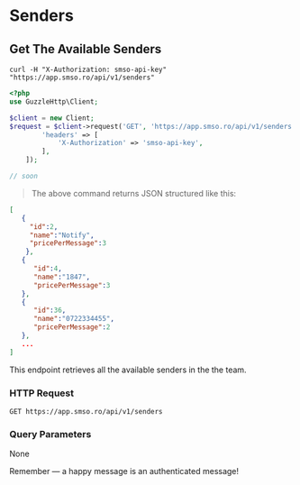 # Senders

## Get The Available Senders

```curl
curl -H "X-Authorization: smso-api-key"  "https://app.smso.ro/api/v1/senders" 
```

```php
<?php
use GuzzleHttp\Client;

$client = new Client;
$request = $client->request('GET', 'https://app.smso.ro/api/v1/senders', [
        'headers' => [
            'X-Authorization' => 'smso-api-key',
        ],
    ]);
```

```javascript
// soon 
```

> The above command returns JSON structured like this:

```json
[
   {  
     "id":2,
     "name":"Notify",
     "pricePerMessage":3
    },
   {
      "id":4,
      "name":"1847",
      "pricePerMessage":3
   },
   {
      "id":36,
      "name":"0722334455",
      "pricePerMessage":2
   },
   ...
]
```

This endpoint retrieves all the available senders in the the team.

### HTTP Request

`GET https://app.smso.ro/api/v1/senders`

### Query Parameters

None

<aside class="success">
Remember — a happy message is an authenticated message!
</aside>  
